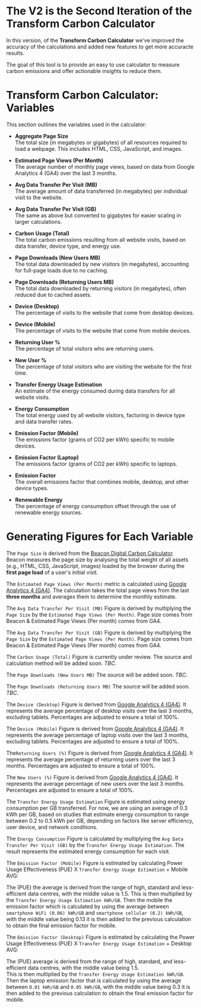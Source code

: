 #  The V2 is the Second Iteration of the Transform Carbon Calculator

In this version, of the **Transform Carbon Calculator** we've improved the accuracy of the calculations and added new features to get more accuracte results.

The goal of this tool is to provide an easy to use calculator to measure carbon emissions and offer actionable insights to reduce them.

# Transform Carbon Calculator: Variables

This section outlines the variables used in the calculator:

- **Aggregate Page Size**  
  The total size (in megabytes or gigabytes) of all resources required to load a webpage. This includes HTML, CSS, JavaScript, and images.

- **Estimated Page Views (Per Month)**  
  The average number of monthly page views, based on data from Google Analytics 4 (GA4) over the last 3 months.

- **Avg Data Transfer Per Visit (MB)**  
  The average amount of data transferred (in megabytes) per individual visit to the website.

- **Avg Data Transfer Per Visit (GB)**  
  The same as above but converted to gigabytes for easier scaling in larger calculations.

- **Carbon Usage (Total)**  
  The total carbon emissions resulting from all website visits, based on data transfer, device type, and energy use.

- **Page Downloads (New Users MB)**  
  The total data downloaded by new visitors (in megabytes), accounting for full-page loads due to no caching.

- **Page Downloads (Returning Users MB)**  
  The total data downloaded by returning visitors (in megabytes), often reduced due to cached assets.

- **Device (Desktop)**  
  The percentage of visits to the website that come from desktop devices.

- **Device (Mobile)**  
  The percentage of visits to the website that come from mobile devices.

- **Returning User %**  
  The percentage of total visitors who are returning users.

- **New User %**  
  The percentage of total visitors who are visiting the website for the first time.

- **Transfer Energy Usage Estimation**  
  An estimate of the energy consumed during data transfers for all website visits.

- **Energy Consumption**  
  The total energy used by all website visitors, factoring in device type and data transfer rates.

- **Emission Factor (Mobile)**  
  The emissions factor (grams of CO2 per kWh) specific to mobile devices.

- **Emission Factor (Laptop)**  
  The emissions factor (grams of CO2 per kWh) specific to laptops.

- **Emission Factor**  
  The overall emissions factor that combines mobile, desktop, and other device types.

- **Renewable Energy**  
  The percentage of energy consumption offset through the use of renewable energy sources.

# Generating Figures for Each Variable

The `Page Size` is derived from the [Beacon Digital Carbon Calculator](https://www.websitecarbon.com).  
Beacon measures the page size by analysing the total weight of all assets (e.g., HTML, CSS, JavaScript, images) loaded by the browser during the **first page load** of a user's initial visit.

The `Estimated Page Views (Per Month)` metric is calculated using [Google Analytics 4 (GA4)](https://marketingplatform.google.com/about/analytics/). The calculation takes the total page views from the last **three months** and averages them to determine the monthly estimate. 

The `Avg Data Transfer Per Visit (MB)` Figure is derived by multiplying the `Page Size` by the  `Estimated Page Views (Per Month)`. Page size comes from Beacon & Estimated Page Views (Per month) comes from GA4.

The `Avg Data Transfer Per Visit (GB)` Figure is derived by multiplying the `Page Size` by the  `Estimated Page Views (Per Month)`. Page size comes from Beacon & Estimated Page Views (Per month) comes from GA4.

The `Carbon Usage (Total)` Figure is currently under review. The source and calculation method will be added soon. *TBC*.

The `Page Downloads (New Users MB)` The source will be added soon. *TBC*.

The `Page Downloads (Returning Users MB)` The source will be added soon. *TBC*.

The `Device (Desktop)` Figure is derived from [Google Analytics 4 (GA4)](https://marketingplatform.google.com/about/analytics/). It represents the average percentage of desktop visits over the last 3 months, excluding tablets. Percentages are adjusted to ensure a total of 100%.  

The `Device (Mobile)` Figure is derived from [Google Analytics 4 (GA4)](https://marketingplatform.google.com/about/analytics/). It represents the average percentage of laptop visits over the last 3 months, excluding tablets. Percentages are adjusted to ensure a total of 100%.  

The`Returning Users (%)` Figure is derived from [Google Analytics 4 (GA4)](https://marketingplatform.google.com/about/analytics/). It represents the average percentage of returning users over the last 3 months. Percentages are adjusted to ensure a total of 100%.  

The `New Users (%)` Figure is derived from [Google Analytics 4 (GA4)](https://marketingplatform.google.com/about/analytics/). It represents the average percentage of new users over the last 3 months. Percentages are adjusted to ensure a total of 100%.  

The `Transfer Energy Usage Estimation` Figure is estimated using energy consumption per GB transferred. For now, we are using an average of 0.3 kWh per GB, based on studies that estimate energy consumption to range between 0.2 to 0.5 kWh per GB, depending on factors like server efficiency, user device, and network conditions.

The `Energy Consumption` Figure is calculated by multiplying the `Avg Data Transfer Per Visit (GB)` by the `Transfer Energy Usage Estimation`. The result represents the estimated energy consumption for each visit.

The `Emission Factor (Mobile)` Figure is estimated by calculating Power Usage Effectiveness (PUE) X `Transfer Energy Usage Estimation` + Mobile AVG:

The (PUE) the average is derived from the range of high, standard and less-efficient data centres, with the middle value is 1.5. 
This is then multiplied by the `Transfer Energy Usage Estimation kWh/GB`. 
Then the mobile the emission factor which is calculated by using the average between `smartphone WiFi (0.06) kWh/GB` and `smartphone cellular (0.2) kWh/GB`, with the middle value being 0.13 it is then added to the previous calculation to obtain the final emission factor for mobile.

The `Emission Factor (Desktop)` Figure is estimated by calculating the Power Usage Effectiveness (PUE) X `Transfer Energy Usage Estimation` + Desktop AVG:

The (PUE) average is derived from the range of high, standard, and less-efficient data centres, with the middle value being 1.5.  
This is then multiplied by the `Transfer Energy Usage Estimation kWh/GB`. 
Then the laptop emission factor that is calculated by using the average between `0.01 kWh/GB` and `0.05 kWh/GB`, with the middle value being 0.3 it is then added to the previous calculation to obtain the final emission factor for mobile.




